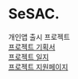 # SeSAC.
개인앱 출시 프로젝트        
[프로젝트 기획서](https://foamy-cloche-5c7.notion.site/44739e856e5f41c9b0999f9c2cc2b6ac)        
[프로젝트 일지](https://foamy-cloche-5c7.notion.site/8d0354f32e1f49e19b70355943db9147)         
[프로젝트 지원페이지](https://foamy-cloche-5c7.notion.site/1574978a39894f489ffdd4af591c9a32)
